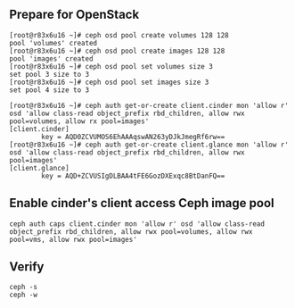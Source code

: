 ## Prepare for OpenStack
	
	[root@r83x6u16 ~]# ceph osd pool create volumes 128 128
	pool 'volumes' created
	[root@r83x6u16 ~]# ceph osd pool create images 128 128
	pool 'images' created
	[root@r83x6u16 ~]# ceph osd pool set volumes size 3
	set pool 3 size to 3
	[root@r83x6u16 ~]# ceph osd pool set images size 3
	set pool 4 size to 3
	
	[root@r83x6u16 ~]# ceph auth get-or-create client.cinder mon 'allow r' osd 'allow class-read object_prefix rbd_children, allow rwx pool=volumes, allow rx pool=images'
	[client.cinder]
	        key = AQD0ZCVUMOS6EhAAAqswAN263yDJkJmegRf6rw==
	[root@r83x6u16 ~]# ceph auth get-or-create client.glance mon 'allow r' osd 'allow class-read object_prefix rbd_children, allow rwx pool=images'
	[client.glance]
	        key = AQD+ZCVUSIgDLBAA4tFE6GozDXExqc8BtDanFQ==

## Enable cinder's client access Ceph image pool

	ceph auth caps client.cinder mon 'allow r' osd 'allow class-read object_prefix rbd_children, allow rwx pool=volumes, allow rwx pool=vms, allow rwx pool=images'
	

## Verify

	ceph -s
	ceph -w
